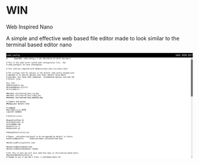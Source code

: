 # WIN
Web Inspired Nano

A simple and effective web based file editor made to look similar to the terminal based editor nano

![Screenshot of WIN](screenshot.png)
